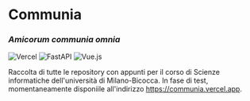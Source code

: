 # Communia
### _Amicorum communia omnia_

![Vercel](https://img.shields.io/badge/vercel-%23000000.svg?style=for-the-badge&logo=vercel&logoColor=white)
![FastAPI](https://img.shields.io/badge/FastAPI-005571?style=for-the-badge&logo=fastapi)
![Vue.js](https://img.shields.io/badge/vuejs-%2335495e.svg?style=for-the-badge&logo=vuedotjs&logoColor=%234FC08D)

Raccolta di tutte le repository con appunti per il corso di Scienze informatiche dell'università di Milano-Bicocca.
In fase di test, momentaneamente disponiile all'indirizzo https://communia.vercel.app.
